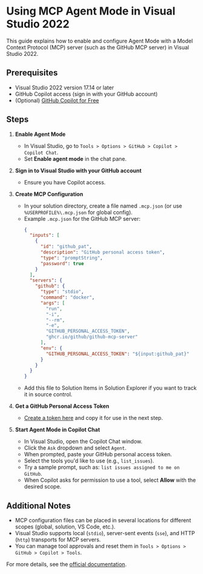 # Using MCP Agent Mode in Visual Studio 2022

This guide explains how to enable and configure Agent Mode with a Model Context Protocol (MCP) server (such as the GitHub MCP server) in Visual Studio 2022.

## Prerequisites
- Visual Studio 2022 version 17.14 or later
- GitHub Copilot access (sign in with your GitHub account)
- (Optional) [GitHub Copilot for Free](https://learn.microsoft.com/en-us/visualstudio/ide/copilot-free-plan?view=vs-2022)

## Steps
1. **Enable Agent Mode**
   - In Visual Studio, go to `Tools > Options > GitHub > Copilot > Copilot Chat`.
   - Set **Enable agent mode** in the chat pane.

2. **Sign in to Visual Studio with your GitHub account**
   - Ensure you have Copilot access.

3. **Create MCP Configuration**
   - In your solution directory, create a file named `.mcp.json` (or use `%USERPROFILE%\.mcp.json` for global config).
   - Example `.mcp.json` for the GitHub MCP server:
     ```json
     {
       "inputs": [
         {
           "id": "github_pat",
           "description": "GitHub personal access token",
           "type": "promptString",
           "password": true
         }
       ],
       "servers": {
         "github": {
           "type": "stdio",
           "command": "docker",
           "args": [
             "run",
             "-i",
             "--rm",
             "-e",
             "GITHUB_PERSONAL_ACCESS_TOKEN",
             "ghcr.io/github/github-mcp-server"
           ],
           "env": {
             "GITHUB_PERSONAL_ACCESS_TOKEN": "${input:github_pat}"
           }
         }
       }
     }
     ```
   - Add this file to Solution Items in Solution Explorer if you want to track it in source control.

4. **Get a GitHub Personal Access Token**
   - [Create a token here](https://github.com/settings/personal-access-tokens) and copy it for use in the next step.

5. **Start Agent Mode in Copilot Chat**
   - In Visual Studio, open the Copilot Chat window.
   - Click the `Ask` dropdown and select `Agent`.
   - When prompted, paste your GitHub personal access token.
   - Select the tools you'd like to use (e.g., `list_issues`).
   - Try a sample prompt, such as: `list issues assigned to me on GitHub`.
   - When Copilot asks for permission to use a tool, select **Allow** with the desired scope.

## Additional Notes
- MCP configuration files can be placed in several locations for different scopes (global, solution, VS Code, etc.).
- Visual Studio supports local (`stdio`), server-sent events (`sse`), and HTTP (`http`) transports for MCP servers.
- You can manage tool approvals and reset them in `Tools > Options > GitHub > Copilot > Tools`.

For more details, see the [official documentation](https://learn.microsoft.com/en-us/visualstudio/ide/mcp-servers?view=vs-2022).
